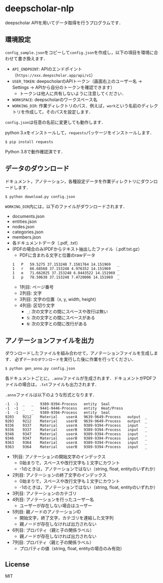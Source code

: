 # deepscholar-nlp
deepscholar APIを用いてデータ取得を行うプログラムです．


## 環境設定
`config_sample.json`をコピーして`config.json`を作成し，以下の項目を環境に合わせて書き換えます．
* `API_ENDPOINT`: APIのエンドポイント（`https://xxx.deepscholar.app/api/v1`）
* `USER_TOKEN`: deepscholarのAPIトークン（画面右上のユーザー名 → Settings → APIから自分のトークンを確認できます）
    * トークンは他人に共有しないように注意してください．
* `WORKSPACE`: deepscholarのワークスペース名
* `WORKING_DIR`: 作業ディレクトリのパス．例えば，`work`という名前のディレクトリを作成して，そのパスを設定します．

`config.json`は任意の名前に変更しても動作します．

python 3.xをインストールして，`requests`パッケージをインストールします．
```
$ pip install requests
```
Python 3.8で動作確認済です．

## データのダウンロード
ドキュメント，アノテーション，各種設定データを作業ディレクトリにダウンロードします．
```
$ python download.py config.json
```

`WORKING_DIR`内には，以下のファイルがダウンロードされます．
* documents.json
* entities.json
* nodes.json
* categories.json
* members.json
* 各ドキュメントデータ（.pdf, .txt）
* (PDFの場合のみ)PDFからテキスト抽出したファイル（.pdf.txt.gz）
    * PDFに含まれる文字と位置のrawデータ
    ```
    1	P	59.5275 37.153248 7.1581764 14.151969	_
    1	r	66.68568 37.153248 4.976352 14.151969	_
    1	e	71.662025 37.153248 6.8443522 14.151969	_
    1	p	78.50638 37.153248 7.4720006 14.151969	_
    ```
    * 1列目: ページ番号
    * 2列目: 文字
    * 3列目: 文字の位置（x, y, width, height）
    * 4列目: 区切り文字
        * `_`: 次の文字との間にスペースや改行は無い
        * `S`: 次の文字との間にスペースがある
        * `N`: 次の文字との間に改行がある


## アノテーションファイルを出力
ダウンロードしたファイルを組み合わせて，アノテーションファイルを生成します．
必ず`データのダウンロード`を実行した後に作業を行ってください．

```
$ python gen_anno.py config.json
```

各ドキュメントごとに，`.anno`ファイルが生成されます．ドキュメントがPDFファイルの場合は，`.txt`ファイルも出力されます．

`.anno`ファイルは以下のような形式となります．

```
-1	-1	_	_	9389-9394-Process	entity	Seal
-1	-1	_	_	9441-9446-Process	entity	Heat/Press
-1	-1	_	_	9389-9394-Process	entity	Seal
9203	9212	Material	userA	9639-9649-Process	output	_
9203	9212	Material	userB	9639-9649-Process	output	_
9336	9337	Material	userA	9389-9394-Process	input	_
9336	9337	Material	userB	9389-9394-Process	input	_
9346	9347	Material	userA	9389-9394-Process	input	_
9346	9347	Material	userB	9389-9394-Process	input	_
9363	9364	Material	userA	9389-9394-Process	input	_
9363	9364	Material	userB	9389-9394-Process	input	_
```
* 1列目: アノテーションの開始文字のインデックス
    * 0始まりで，スペースや改行文字も１文字にカウント
    * -1のときは，アノテーションではない（string, float, entityのいずれか）
* 2列目: アノテーションの終了文字のインデックス
    * 0始まりで，スペースや改行文字も１文字にカウント
    * -1のときは，アノテーションではない（string, float, entityのいずれか）
* 3列目: アノテーションのカテゴリ
* 4列目: アノテーションを行ったユーザー名
    * ユーザーが存在しない場合はユーザー
* 5列目: 親ノードのアノテーションID
    * 開始文字，終了文字，カテゴリを連結した文字列
    * 親ノードが存在しなければ出力されない
* 6列目: プロパティ（親と子の関係ラベル）
    * 親ノードが存在しなければ出力されない
* 7列目: プロパティ（親と子の関係ラベル）
    * プロパティの値（string, float, entityの場合のみ有効）


## License
MIT
